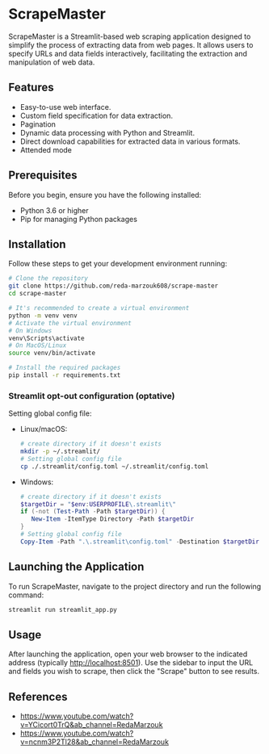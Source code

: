 # ScrapeMaster

ScrapeMaster is a Streamlit-based web scraping application designed to simplify the process of extracting data from web pages. It allows users to specify URLs and data fields interactively, facilitating the extraction and manipulation of web data.

## Features

- Easy-to-use web interface.
- Custom field specification for data extraction.
- Pagination
- Dynamic data processing with Python and Streamlit.
- Direct download capabilities for extracted data in various formats.
- Attended mode

## Prerequisites

Before you begin, ensure you have the following installed:

- Python 3.6 or higher
- Pip for managing Python packages

## Installation

Follow these steps to get your development environment running:

```bash
# Clone the repository
git clone https://github.com/reda-marzouk608/scrape-master
cd scrape-master

# It's recommended to create a virtual environment
python -m venv venv
# Activate the virtual environment
# On Windows
venv\Scripts\activate
# On MacOS/Linux
source venv/bin/activate

# Install the required packages
pip install -r requirements.txt
```

### Streamlit opt-out configuration (optative)

Setting global config file:

- Linux/macOS:

  ```bash
  # create directory if it doesn't exists
  mkdir -p ~/.streamlit/
  # Setting global config file
  cp ./.streamlit/config.toml ~/.streamlit/config.toml
  ```

- Windows:

  ```powershell
  # create directory if it doesn't exists
  $targetDir = "$env:USERPROFILE\.streamlit\"
  if (-not (Test-Path -Path $targetDir)) {
     New-Item -ItemType Directory -Path $targetDir
  }
  # Setting global config file
  Copy-Item -Path ".\.streamlit\config.toml" -Destination $targetDir
  ```

## Launching the Application

To run ScrapeMaster, navigate to the project directory and run the following command:

```bash
streamlit run streamlit_app.py
```

## Usage

After launching the application, open your web browser to the indicated address (typically <http://localhost:8501>). Use the sidebar to input the URL and fields you wish to scrape, then click the "Scrape" button to see results.

## References

- <https://www.youtube.com/watch?v=YCicort0TrQ&ab_channel=RedaMarzouk>
- <https://www.youtube.com/watch?v=ncnm3P2Tl28&ab_channel=RedaMarzouk>
